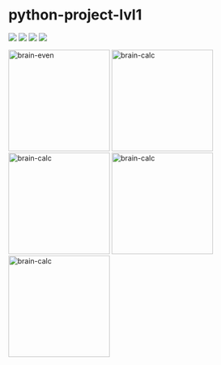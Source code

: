 # python-project-lvl1
<a href="https://codeclimate.com/github/codeclimate/codeclimate/maintainability">
<img src="https://api.codeclimate.com/v1/badges/a99a88d28ad37a79dbf6/maintainability" /></a>

<a href="https://codeclimate.com/github/codeclimate/codeclimate/test_coverage">
<img src="https://api.codeclimate.com/v1/badges/a99a88d28ad37a79dbf6/test_coverage" /></a>

<a href="https://travis-ci.org/github/xsl1px/python-project-lvl1">
<img src='https://travis-ci.org/xsl1px/python-project-lvl1.svg?branch=master'/></a> 

<img src='https://img.shields.io/badge/style-wemake-000000.svg'/>

<a href="https://asciinema.org/a/b5VO3kA2eABNG22ScNvcdHc0L" target="_blank"><img src="https://asciinema.org/a/b5VO3kA2eABNG22ScNvcdHc0L.png" width="200" height="200" alt="brain-even"/></a> <a href="https://asciinema.org/a/E3BB2F8PuLigbTm7TgQnFThG5" target="_blank"><img src="https://asciinema.org/a/E3BB2F8PuLigbTm7TgQnFThG5.png" width="200" height="200" alt="brain-calc"/></a> <a href="https://asciinema.org/a/bSiTwzoQt4aWb4HOdJicX2kqd" target="_blank"><img src="https://asciinema.org/a/bSiTwzoQt4aWb4HOdJicX2kqd.png" width="200" height="200" alt="brain-calc"/></a> <a href="https://asciinema.org/a/RO3phjyLBM8QPfYJ9gW2b4ASL" target="_blank"><img src="https://asciinema.org/a/RO3phjyLBM8QPfYJ9gW2b4ASL.png" width="200" height="200" alt="brain-calc"/></a> <a href="https://asciinema.org/a/uwukbIhDEPMOeAg3Z7ASt7RaM" target="_blank"><img src="https://asciinema.org/a/uwukbIhDEPMOeAg3Z7ASt7RaM.png" width="200" height="200" alt="brain-calc"/></a>
